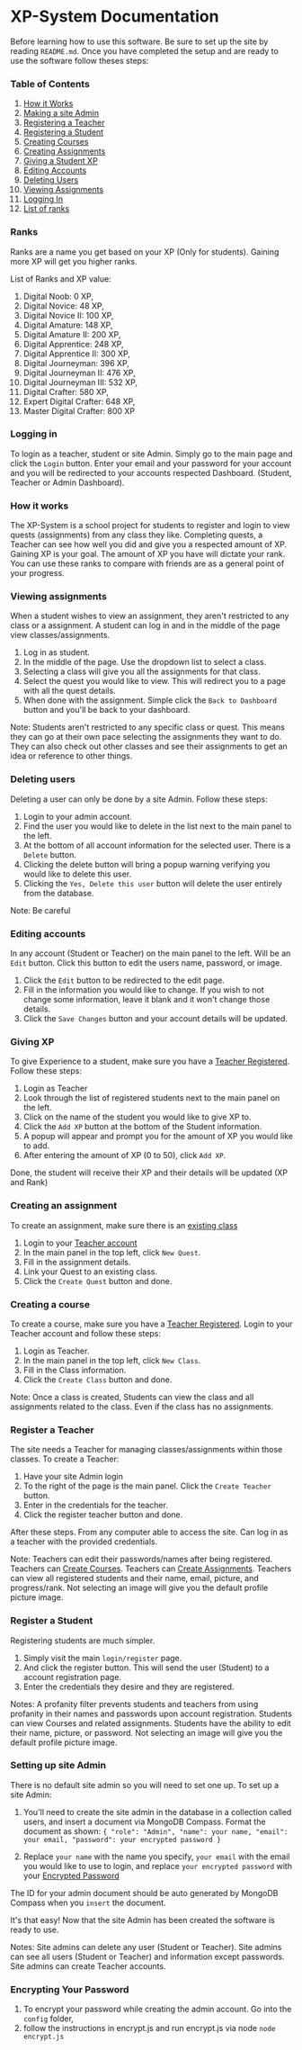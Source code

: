 # XP-System Documentation
Before learning how to use this software. Be sure to set up the site by reading `README.md`.
Once you have completed the setup and are ready to use the software follow theses steps:


### Table of Contents
1. [How it Works](#How-it-works)
2. [Making a site Admin](#Setting-up-site-Admin)
3. [Registering a Teacher](#Register-a-Teacher)
4. [Registering a Student](#Register-a-Student)
5. [Creating Courses](#Creating-a-course)
6. [Creating Assignments](#Creating-an-assignment)
7. [Giving a Student XP](#Giving-XP)
8. [Editing Accounts](#Editing-accounts)
9. [Deleting Users](#Deleting-users)
10. [Viewing Assignments](#Viewing-assignments)
11. [Logging In](#Logging-in)
12. [List of ranks](#Ranks)

### Ranks
Ranks are a name you get based on your XP (Only for students).
Gaining more XP will get you higher ranks.

List of Ranks and XP value:
1. Digital Noob: 0 XP,
2. Digital Novice: 48 XP,
3. Digital Novice II: 100 XP,
4. Digital Amature: 148 XP,
5. Digital Amature II: 200 XP,
6. Digital Apprentice: 248 XP,
7. Digital Apprentice II: 300 XP,
8. Digital Journeyman: 396 XP,
9. Digital Journeyman II: 476 XP,
10. Digital Journeyman III: 532 XP,
11. Digital Crafter: 580 XP,
12. Expert Digital Crafter: 648 XP,
13. Master Digital Crafter: 800 XP

### Logging in
To login as a teacher, student or site Admin. Simply go to the main page and click the `Login` button.
Enter your email and your password for your account and you will be redirected to your accounts respected Dashboard. (Student, Teacher or Admin Dashboard).

### How it works
The XP-System is a school project for students to register and login to view quests (assignments) from any class they like. Completing quests, a Teacher can see how well you did and give you a respected amount of XP. Gaining XP is your goal. The amount of XP you have will dictate your rank. You can use these ranks to compare with friends are as a general point of your progress.

### Viewing assignments
When a student wishes to view an assignment, they aren't restricted to any class or a assignment.
A student can log in and in the middle of the page view classes/assignments.

1. Log in as student.
2. In the middle of the page. Use the dropdown list to select a class.
3. Selecting a class will give you all the assignments for that class.
4. Select the quest you would like to view. This will redirect you to a page with all the quest details.
5. When done with the assignment. Simple click the `Back to Dashboard` button and you'll be back to your dashboard.  

Note:
Students aren't restricted to any specific class or quest. This means they can go at their own pace selecting the assignments they want to do. They can also check out other classes and see their assignments to get an idea or reference to other things.

### Deleting users
Deleting a user can only be done by a site Admin.
Follow these steps:

1. Login to your admin account.
2. Find the user you would like to delete in the list next to the main panel to the left.
3. At the bottom of all account information for the selected user. There is a `Delete` button.
4. Clicking the delete button will bring a popup warning verifying you would like to delete this user.
5. Clicking the `Yes, Delete this user` button will delete the user entirely from the database.

Note: Be careful

### Editing accounts
In any account (Student or Teacher) on the main panel to the left. Will be an `Edit` button.
Click this button to edit the users name, password, or image.

1. Click the `Edit` button to be redirected to the edit page.
2. Fill in the information you would like to change. If you wish to not change some information, leave it blank and it won't change those details.
3. Click the `Save Changes` button and your account details will be updated.

### Giving XP
To give Experience to a student, make sure you have a [Teacher Registered](#Register-a-Teacher).
Follow these steps:

1. Login as Teacher
2. Look through the list of registered students next to the main panel on the left.
3. Click on the name of the student you would like to give XP to.
4. Click the `Add XP` button at the bottom of the Student information.
5. A popup will appear and prompt you for the amount of XP you would like to add.
6. After entering the amount of XP (0 to 50), click `Add XP`.

Done, the student will receive their XP and their details will be updated (XP and Rank)

### Creating an assignment
To create an assignment, make sure there is an [existing class](#Creating-a-course)
1. Login to your [Teacher account](#Register-a-Teacher)
2. In the main panel in the top left, click `New Quest`.
3. Fill in the assignment details.
4. Link your Quest to an existing class.
5. Click the `Create Quest` button and done.

### Creating a course
To create a course, make sure you have a [Teacher Registered](#Register-a-Teacher).
Login to your Teacher account and follow these steps:

1. Login as Teacher.
2. In the main panel in the top left, click `New Class`.
3. Fill in the Class information.
4. Click the `Create Class` button and done.

Note:
Once a class is created, Students can view the class and all assignments related to the class. Even if the class has no assignments.

### Register a Teacher
The site needs a Teacher for managing classes/assignments within those classes.
To create a Teacher:

1. Have your site Admin login
2. To the right of the page is the main panel. Click the `Create Teacher` button.
3. Enter in the credentials for the teacher.
4. Click the register teacher button and done.

After these steps. From any computer able to access the site. Can log in as a teacher with the provided credentials.

Note:
Teachers can edit their passwords/names after being registered.
Teachers can [Create Courses](#creating-a-course).
Teachers can [Create Assignments](#creating-an-assignment).
Teachers can view all registered students and their name, email, picture, and progress/rank.
Not selecting an image will give you the default profile picture image.

### Register a Student
Registering students are much simpler.

1. Simply visit the main `login/register` page.
2. And click the register button.
This will send the user (Student) to a account registration page.
3. Enter the credentials they desire and they are registered.

Notes:
A profanity filter prevents students and teachers from using profanity in their names and passwords upon account registration.
Students can view Courses and related assignments.
Students have the ability to edit their name, picture, or password.
Not selecting an image will give you the default profile picture image.

### Setting up site Admin
There is no default site admin so you will need to set one up.
To set up a site Admin:

1. You'll need to create the site admin in the database in a collection called users,
and insert a document via MongoDB Compass. Format the document as shown:
`{
  "role": "Admin",
  "name": your name,
  "email": your email,
  "password": your encrypted password
 }`

2. Replace `your name` with the name you specify, `your email` with the email you would like to use to  login, and replace `your encrypted password` with your [Encrypted Password](#Encrypting-Your-Password)

The ID for your admin document should be auto generated by MongoDB Compass when you `insert` the document.

It's that easy! Now that the site Admin has been created the software is ready to use.

Notes:
Site admins can delete any user (Student or Teacher).
Site admins can see all users (Student or Teacher) and information except passwords.
Site admins can create Teacher accounts.

### Encrypting Your Password
1. To encrypt your password while creating the admin account. Go into the `config` folder,
1. follow the instructions in encrypt.js and run encrypt.js via node `node encrypt.js`
